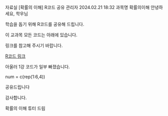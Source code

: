 자료실
[확률의 이해] R코드 공유	관리자	2024.02.21 18:32
과목명	확률의이해
안녕하세요, 학우님



학습을 돕기 위해 R코드를 공유해 드립니다.



이 교과목 모든 코드는 아래에 있습니다.

링크를 참고해 주시기 바랍니다.



[R코드 링크](https://github.com/data-better/problab/blob/master/prob.md)

아울러 1강 코드가 일부 빠졌습니다.

num = c(rep(1:6,4))



공유드립니다

감사합니다.



확률의 이해 튜터 드림
